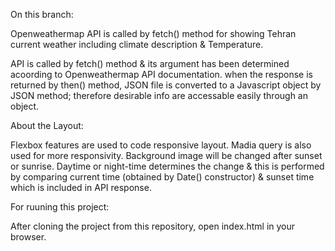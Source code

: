 On this branch:


Openweathermap API is called by fetch() method for showing Tehran current weather including climate description & Temperature.

API is called by fetch() method & its argument has been determined acoording to Openweathermap API documentation. when the response is returned by then() method, JSON file is converted to a Javascript object by JSON method; therefore desirable info are accessable easily through an object.


About the Layout:

Flexbox features are used to code responsive layout. Madia query is also used for more responsivity. 
Background image will be changed after sunset or sunrise. Daytime or night-time determines the change & this is performed by comparing current time (obtained by Date() constructor) & sunset time which is included in API response.


For ruuning this project:

After cloning the project from this repository, open index.html in your browser.

